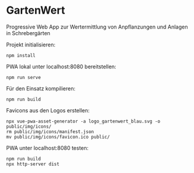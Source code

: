 # GartenWert

Progressive Web App zur Wertermittlung von Anpflanzungen und Anlagen in Schrebergärten

Projekt initialisieren:

    npm install

PWA lokal unter localhost:8080 bereitstellen:

    npm run serve

Für den Einsatz kompilieren:

    npm run build

Favicons aus den Logos erstellen:

    npx vue-pwa-asset-generator -a logo_gartenwert_blau.svg -o public/img/icons/
    rm public/img/icons/manifest.json
    mv public/img/icons/favicon.ico public/

PWA unter localhost:8080 testen:

    npm run build
    npx http-server dist
